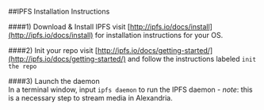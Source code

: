 ##IPFS Installation Instructions  

####1) Download & Install IPFS
visit [http://ipfs.io/docs/install](http://ipfs.io/docs/install) for installation instructions for your OS.   

####2) Init your repo
visit [http://ipfs.io/docs/getting-started/](http://ipfs.io/docs/getting-started/) and follow the instructions labeled `init the repo`   

####3) Launch the daemon  
In a terminal window, input `ipfs daemon` to run the IPFS daemon - *note*: this is a necessary step to stream media in Alexandria.   

